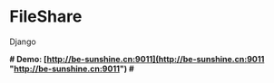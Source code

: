 # FileShare
Django

**# Demo: [http://be-sunshine.cn:9011](http://be-sunshine.cn:9011 "http://be-sunshine.cn:9011") #**